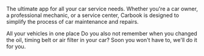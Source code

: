 The ultimate app for all your car service needs. 
Whether you're a car owner, a professional mechanic, or a service center,
Carbook is designed to simplify the process of car maintenance and repairs.

All your vehicles in one place
Do you also not remember when you changed the oil,
timing belt or air filter in your car?
Soon you won't have to, we'll do it for you.
